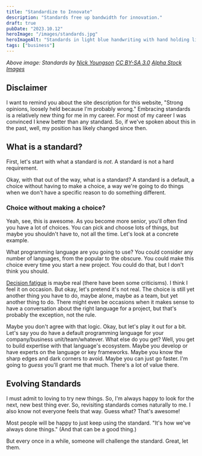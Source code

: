 ```yaml
---
title: "Standardize to Innovate"
description: "Standards free up bandwidth for innovation."
draft: true
pubDate: "2023.10.12"
heroImage: "/images/standards.jpg"
heroImageAlt: "Standards in light blue handwriting with hand holding light blue marker underlining word."
tags: ["business"]
---
```

*Above image: Standards by [Nick Youngson](http://www.nyphotographic.com/) [CC BY-SA 3.0](http://creativecommons.org/licenses/by-sa/3.0/) [Alpha Stock Images](http://alphastockimages.com/)*

## Disclaimer

I want to remind you about the site description for this website, "Strong opinions, loosely held because I'm probably wrong." Embracing standards is a relatively new thing for me in my career. For most of my career I was convinced I knew better than any standard. So, if we've spoken about this in the past, well, my position has likely changed since then.

## What is a standard?

First, let's start with what a standard is *not*. A standard is not a hard requirement.

Okay, with that out of the way, what is a standard? A standard is a default, a choice without having to make a choice, a way we're going to do things when we don't have a specific reason to do something different.

### Choice without making a choice?

Yeah, see, this is awesome. As you become more senior, you'll often find you have a lot of choices. You can pick and choose lots of things, but maybe you shouldn't have to, not all the time. Let's look at a concrete example.

What programming language are you going to use? You could consider any number of languages, from the popular to the obscure. You could make this choice every time you start a new project. You could do that, but I don't think you should.

[Decision fatigue](https://en.wikipedia.org/wiki/Decision_fatigue) is maybe real (there have been some criticisms). I think I feel it on occasion. But okay, let's pretend it's not real. The choice is still yet another thing you have to do, maybe alone, maybe as a team, but yet another thing to do. There might even be occasions when it makes sense to have a conversation about the right language for a project, but that's probably the exception, not the rule.

Maybe you don't agree with that logic. Okay, but let's play it out for a bit. Let's say you do have a default programming language for your company/business unit/team/whatever. What else do you get? Well, you get to build expertise with that language's ecosystem. Maybe you develop or have experts on the language or key frameworks. Maybe you know the sharp edges and dark corners to avoid. Maybe you can just go faster. I'm going to *guess* you'll grant me that much. There's a lot of value there.

## Evolving Standards

I must admit to loving to try new things. So, I'm always happy to look for the next, new best thing ever. So, revisiting standards comes naturally to me. I also know not everyone feels that way. Guess what? That's awesome!

Most people will be happy to just keep using the standard. "It's how we've always done things." (And that can be a good thing.)

But every once in a while, someone will challenge the standard. Great, let them.